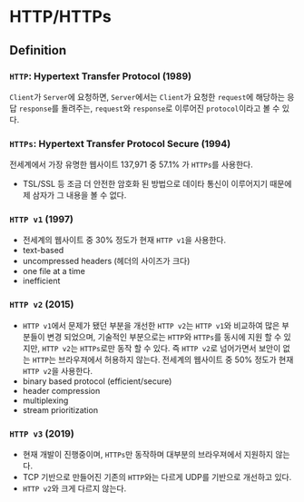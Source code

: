 # HTTP/HTTPs

## Definition

### `HTTP`: Hypertext Transfer Protocol (1989)

`Client`가 `Server`에 요청하면, `Server`에서는 `Client`가 요청한 `request`에 해당하는 응답 `response`를 돌려주는, `request`와 `response`로 이루어진 `protocol`이라고 볼 수 있다.

### `HTTPs`: Hypertext Transfer Protocol Secure (1994)

전세계에서 가장 유명한 웹사이트 137,971 중 57.1% 가 `HTTPs`를 사용한다.

- TSL/SSL 등 조금 더 안전한 암호화 된 방법으로 데이타 통신이 이루어지기 때문에 제 삼자가 그 내용을 볼 수 없다.

### `HTTP v1` (1997)

- 전세계의 웹사이트 중 30% 정도가 현재 `HTTP v1`을 사용한다.
- text-based
- uncompressed headers (헤더의 사이즈가 크다)
- one file at a time
- inefficient

### `HTTP v2` (2015)

- `HTTP v1`에서 문제가 됐던 부분을 개선한 `HTTP v2`는 `HTTP v1`와 비교하여 많은 부분들이 변경 되었으며, 기술적인 부분으로는 `HTTP`와 `HTTPs`를 동시에 지원 할 수 있지만, `HTTP v2`는 `HTTPs`로만 동작 할 수 있다. 즉 `HTTP v2`로 넘어가면서 보안이 없는 `HTTP`는 브라우져에서 허용하지 않는다. 전세계의 웹사이트 중 50% 정도가 현재 `HTTP v2`을 사용한다.
- binary based protocol (efficient/secure)
- header compression
- multiplexing
- stream prioritization

### `HTTP v3` (2019)

- 현재 개발이 진행중이며, `HTTPs`만 동작하며 대부분의 브라우져에서 지원하지 않는다.
- TCP 기반으로 만들어진 기존의 `HTTP`와는 다르게 UDP를 기반으로 개선하고 있다.
- `HTTP v2`와 크게 다르지 않는다.
